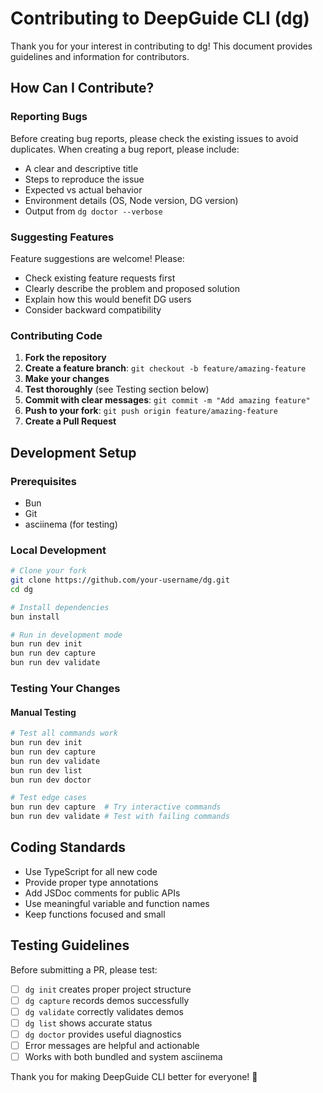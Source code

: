# Contributing to DeepGuide CLI (dg)

Thank you for your interest in contributing to dg! This document provides guidelines and information for contributors.

## How Can I Contribute?

### Reporting Bugs

Before creating bug reports, please check the existing issues to avoid duplicates. When creating a bug report, please include:

- A clear and descriptive title
- Steps to reproduce the issue
- Expected vs actual behavior
- Environment details (OS, Node version, DG version)
- Output from `dg doctor --verbose`

### Suggesting Features

Feature suggestions are welcome! Please:

- Check existing feature requests first
- Clearly describe the problem and proposed solution
- Explain how this would benefit DG users
- Consider backward compatibility

### Contributing Code

1. **Fork the repository**
2. **Create a feature branch**: `git checkout -b feature/amazing-feature`
3. **Make your changes**
4. **Test thoroughly** (see Testing section below)
5. **Commit with clear messages**: `git commit -m "Add amazing feature"`
6. **Push to your fork**: `git push origin feature/amazing-feature`
7. **Create a Pull Request**

## Development Setup

### Prerequisites

- Bun
- Git
- asciinema (for testing)

### Local Development

```bash
# Clone your fork
git clone https://github.com/your-username/dg.git
cd dg

# Install dependencies
bun install

# Run in development mode
bun run dev init
bun run dev capture
bun run dev validate
```

### Testing Your Changes

#### Manual Testing
```bash
# Test all commands work
bun run dev init
bun run dev capture
bun run dev validate
bun run dev list
bun run dev doctor

# Test edge cases
bun run dev capture  # Try interactive commands
bun run dev validate # Test with failing commands
```

## Coding Standards

- Use TypeScript for all new code
- Provide proper type annotations
- Add JSDoc comments for public APIs
- Use meaningful variable and function names
- Keep functions focused and small

## Testing Guidelines

Before submitting a PR, please test:

- [ ] `dg init` creates proper project structure
- [ ] `dg capture` records demos successfully  
- [ ] `dg validate` correctly validates demos
- [ ] `dg list` shows accurate status
- [ ] `dg doctor` provides useful diagnostics
- [ ] Error messages are helpful and actionable
- [ ] Works with both bundled and system asciinema

Thank you for making DeepGuide CLI better for everyone! 🎉
